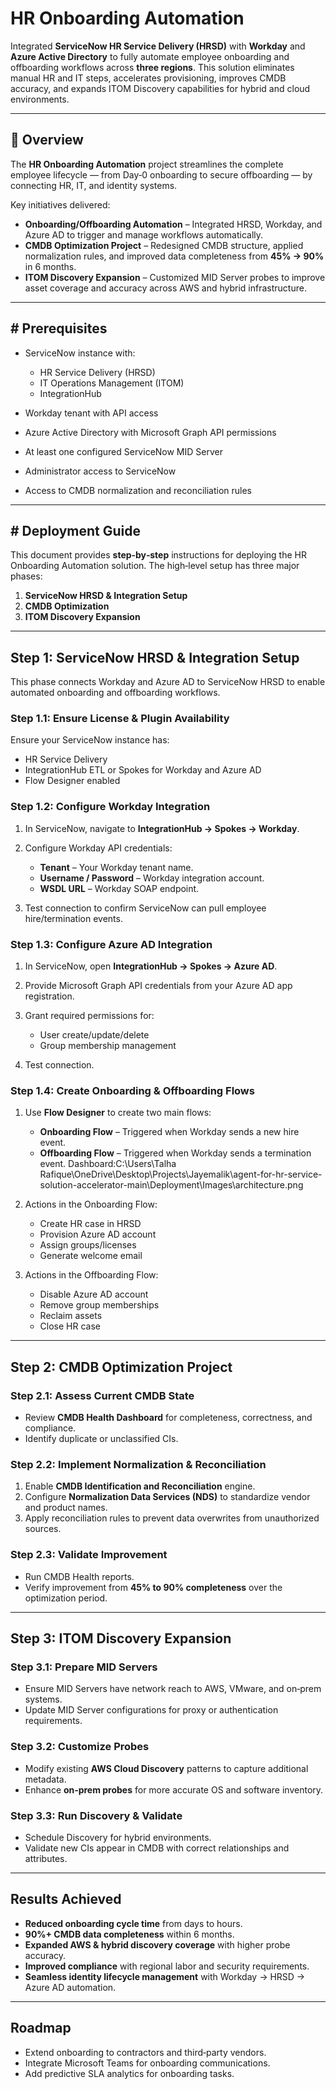 # HR Onboarding Automation

Integrated **ServiceNow HR Service Delivery (HRSD)** with **Workday** and **Azure Active Directory** to fully automate employee onboarding and offboarding workflows across **three regions**. This solution eliminates manual HR and IT steps, accelerates provisioning, improves CMDB accuracy, and expands ITOM Discovery capabilities for hybrid and cloud environments.

---

## 📌 Overview

The **HR Onboarding Automation** project streamlines the complete employee lifecycle — from Day‑0 onboarding to secure offboarding — by connecting HR, IT, and identity systems.

Key initiatives delivered:

* **Onboarding/Offboarding Automation** – Integrated HRSD, Workday, and Azure AD to trigger and manage workflows automatically.
* **CMDB Optimization Project** – Redesigned CMDB structure, applied normalization rules, and improved data completeness from **45% → 90%** in 6 months.
* **ITOM Discovery Expansion** – Customized MID Server probes to improve asset coverage and accuracy across AWS and hybrid infrastructure.

---

## # Prerequisites

* ServiceNow instance with:

  * HR Service Delivery (HRSD)
  * IT Operations Management (ITOM)
  * IntegrationHub
* Workday tenant with API access
* Azure Active Directory with Microsoft Graph API permissions
* At least one configured ServiceNow MID Server
* Administrator access to ServiceNow
* Access to CMDB normalization and reconciliation rules

---

## # Deployment Guide

This document provides **step‑by‑step** instructions for deploying the HR Onboarding Automation solution. The high‑level setup has three major phases:

1. **ServiceNow HRSD & Integration Setup**
2. **CMDB Optimization**
3. **ITOM Discovery Expansion**

---

## Step 1: ServiceNow HRSD & Integration Setup

This phase connects Workday and Azure AD to ServiceNow HRSD to enable automated onboarding and offboarding workflows.

### Step 1.1: Ensure License & Plugin Availability

Ensure your ServiceNow instance has:

* HR Service Delivery
* IntegrationHub ETL or Spokes for Workday and Azure AD
* Flow Designer enabled

### Step 1.2: Configure Workday Integration

1. In ServiceNow, navigate to **IntegrationHub → Spokes → Workday**.
2. Configure Workday API credentials:

   * **Tenant** – Your Workday tenant name.
   * **Username / Password** – Workday integration account.
   * **WSDL URL** – Workday SOAP endpoint.
3. Test connection to confirm ServiceNow can pull employee hire/termination events.

### Step 1.3: Configure Azure AD Integration

1. In ServiceNow, open **IntegrationHub → Spokes → Azure AD**.
2. Provide Microsoft Graph API credentials from your Azure AD app registration.
3. Grant required permissions for:

   * User create/update/delete
   * Group membership management
4. Test connection.

### Step 1.4: Create Onboarding & Offboarding Flows

1. Use **Flow Designer** to create two main flows:

   * **Onboarding Flow** – Triggered when Workday sends a new hire event.
   * **Offboarding Flow** – Triggered when Workday sends a termination event.
   Dashboard:C:\Users\Talha Rafique\OneDrive\Desktop\Projects\Jayemalik\agent-for-hr-service-solution-accelerator-main\Deployment\Images\architecture.png
2. Actions in the Onboarding Flow:

   * Create HR case in HRSD
   * Provision Azure AD account
   * Assign groups/licenses
   * Generate welcome email
3. Actions in the Offboarding Flow:

   * Disable Azure AD account
   * Remove group memberships
   * Reclaim assets
   * Close HR case

---

## Step 2: CMDB Optimization Project

### Step 2.1: Assess Current CMDB State

* Review **CMDB Health Dashboard** for completeness, correctness, and compliance.
* Identify duplicate or unclassified CIs.

### Step 2.2: Implement Normalization & Reconciliation

1. Enable **CMDB Identification and Reconciliation** engine.
2. Configure **Normalization Data Services (NDS)** to standardize vendor and product names.
3. Apply reconciliation rules to prevent data overwrites from unauthorized sources.

### Step 2.3: Validate Improvement

* Run CMDB Health reports.
* Verify improvement from **45% to 90% completeness** over the optimization period.

---

## Step 3: ITOM Discovery Expansion

### Step 3.1: Prepare MID Servers

* Ensure MID Servers have network reach to AWS, VMware, and on‑prem systems.
* Update MID Server configurations for proxy or authentication requirements.

### Step 3.2: Customize Probes

* Modify existing **AWS Cloud Discovery** patterns to capture additional metadata.
* Enhance **on‑prem probes** for more accurate OS and software inventory.

### Step 3.3: Run Discovery & Validate

* Schedule Discovery for hybrid environments.
* Validate new CIs appear in CMDB with correct relationships and attributes.

---

## Results Achieved

* **Reduced onboarding cycle time** from days to hours.
* **90%+ CMDB data completeness** within 6 months.
* **Expanded AWS & hybrid discovery coverage** with higher probe accuracy.
* **Improved compliance** with regional labor and security requirements.
* **Seamless identity lifecycle management** with Workday → HRSD → Azure AD automation.

---

## Roadmap

* Extend onboarding to contractors and third‑party vendors.
* Integrate Microsoft Teams for onboarding communications.
* Add predictive SLA analytics for onboarding tasks.
